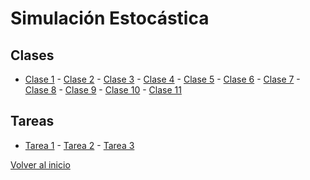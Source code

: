 # Simulación Estocástica
## Clases
* [Clase 1](Clases/MAT468_slides-01.pdf) - [Clase 2](Clases/MAT468_slides-02.pdf) - [Clase 3](Clases/MAT468_slides-03.pdf) - [Clase 4](Clases/MAT468_slides-04.pdf) - [Clase 5](Clases/MAT468_slides-05.pdf) - [Clase 6](Clases/MAT468_slides-06.pdf) - [Clase 7](Clases/MAT468_slides-07.pdf) - [Clase 8](Clases/MAT468_slides-08.pdf) - [Clase 9](Clases/MAT468_slides-09.pdf) - [Clase 10](Clases/MAT468_slides-10.pdf) - [Clase 11](Clases/MAT468_slides-11.pdf)

## Tareas
* [Tarea 1](Tarea_1_MAT468/Simulación_Estocástica_Tarea_1.pdf) - [Tarea 2](Tarea_2_MAT468/Simulación_Estocástica_Tarea_2.pdf) - [Tarea 3](Tarea_3_MAT468/main.pdf)

[Volver al inicio](https://fabimath.github.io/Fabimath/)

